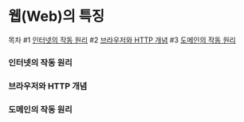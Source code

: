# 웹(Web)의 특징

목차
#1 [인터넷의 작동 원리](#인터넷의-작동-원리)
#2 [브라우저와 HTTP 개념](#브라우저와-HTTP-개념)
#3 [도메인의 작동 원리](#도메인의-작동-원리)

### 인터넷의 작동 원리
### 브라우저와 HTTP 개념
### 도메인의 작동 원리
